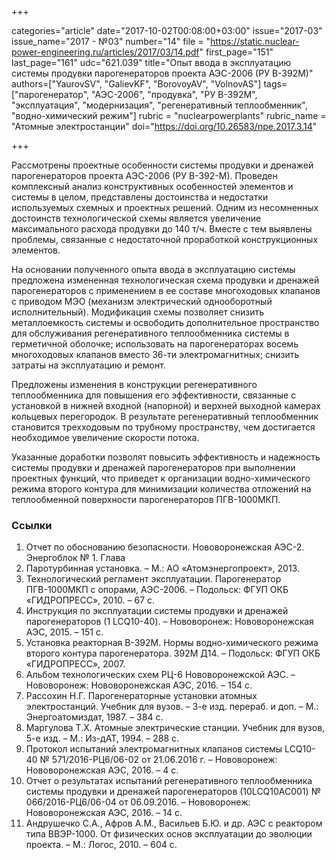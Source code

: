 +++

categories="article"
date="2017-10-02T00:08:00+03:00"
issue="2017-03"
issue_name="2017 - №03"
number="14"
file = "https://static.nuclear-power-engineering.ru/articles/2017/03/14.pdf"
first_page="151"
last_page="161"
udc="621.039"
title="Опыт ввода в эксплуатацию системы продувки парогенераторов проекта АЭС-2006 (РУ В-392М)"
authors=["YaurovSV", "GalievKF", "BorovoyAV", "VolnovAS"]
tags=["парогенератор", "АЭС-2006", "продувка", "РУ В-392М", "эксплуатация", "модернизация", "регенеративный теплообменник", "водно-химический режим"]
rubric = "nuclearpowerplants"
rubric_name = "Aтомные электростанции"
doi="https://doi.org/10.26583/npe.2017.3.14"

+++

Рассмотрены проектные особенности системы продувки и дренажей парогенераторов проекта АЭС-2006 (РУ В-392-М). Проведен комплексный анализ конструктивных особенностей элементов и системы в целом, представлены достоинства и недостатки используемых схемных и проектных решений. Одним из несомненных достоинств технологической схемы является увеличение максимального расхода продувки до 140 т/ч. Вместе с тем выявлены проблемы, связанные с недостаточной проработкой конструкционных элементов.

На основании полученного опыта ввода в эксплуатацию системы предложена измененная технологическая схема продувки и дренажей парогенераторов с применением в ее составе многоходовых клапанов с приводом МЭО (механизм электрический однооборотный исполнительный). Модификация схемы позволяет снизить металлоемкость системы и освободить дополнительное пространство для обслуживания регенеративного теплообменника системы в герметичной оболочке; использовать на парогенераторах восемь многоходовых клапанов вместо 36-ти электромагнитных; снизить затраты на эксплуатацию и ремонт.

Предложены изменения в конструкции регенеративного теплообменника для повышения его эффективности, связанные с установкой в нижней входной (напорной) и верхней выходной камерах кольцевых перегородок. В результате регенеративный теплообменник становится трехходовым по трубному пространству, чем достигается необходимое увеличение скорости потока.

Указанные доработки позволят повысить эффективность и надежность системы продувки и дренажей парогенераторов при выполнении проектных функций, что приведет к организации водно-химического режима второго контура для минимизации количества отложений на теплообменной поверхности парогенераторов ПГВ-1000МКП.

### Ссылки

1. Отчет по обоснованию безопасности. Нововоронежская АЭС-2. Энергоблок № 1. Глава
6. Паротурбинная установка. – М.: АО «Атомэнергопроект», 2013.
2. Технологический регламент эксплуатации. Парогенератор ПГВ-1000МКП с опорами, АЭС-2006. – Подольск: ФГУП ОКБ «ГИДРОПРЕСС», 2010. – 67 с.
3. Инструкция по эксплуатации системы продувки и дренажей парогенераторов (1 LCQ10-40). – Нововоронеж: Нововоронежская АЭС, 2015. – 151 с.
4. Установка реакторная В-392М. Нормы водно-химического режима второго контура парогенератора. 392М Д14. – Подольск: ФГУП ОКБ «ГИДРОПРЕСС», 2007.
5. Альбом технологических схем РЦ-6 Нововоронежской АЭС. – Нововоронеж: Нововоронежская АЭС, 2016. – 154 с.
6. Рассохин Н.Г. Парогенераторные установки атомных электростанций. Учебник для вузов. – 3-е изд. перераб. и доп. – М.: Энергоатомиздат, 1987. – 384 с.
7. Маргулова Т.Х. Атомные электрические станции. Учебник для вузов, 5-е изд. – М.: Из-дАТ, 1994. – 288 с.
8. Протокол испытаний электромагнитных клапанов системы LCQ10-40 № 571/2016-РЦ6/06-02 от 21.06.2016 г. – Нововоронеж: Нововоронежская АЭС, 2016. – 4 с.
9. Отчет о результатах испытаний регенеративного теплообменника системы продувки и дренажей парогенераторов (10LCQ10AC001) № 066/2016-РЦ6/06-04 от 06.09.2016. – Нововоронеж: Нововоронежская АЭС, 2016. – 14 с.
10. Андрушечко С.А., Афров А.М., Васильев Б.Ю. и др. АЭС с реактором типа ВВЭР-1000. От физических основ эксплуатации до эволюции проекта. – М.: Логос, 2010. – 604 с.